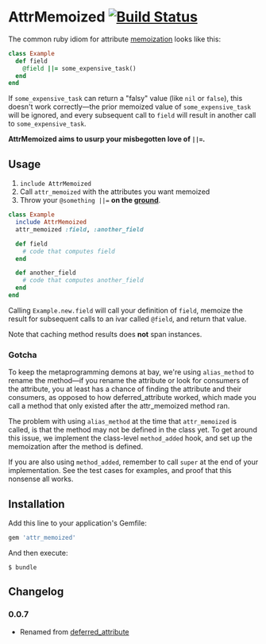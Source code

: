 # AttrMemoized [![Build Status](https://travis-ci.org/mceachen/attr_memoized.png)](https://travis-ci.org/mceachen/attr_memoized)

The common ruby idiom for attribute [memoization](http://en.wikipedia.org/wiki/Memoization)
looks like this:

``` ruby
class Example
  def field
    @field ||= some_expensive_task()
  end
end
```

If ```some_expensive_task``` can return a "falsy" value (like ```nil``` or ```false```), this
doesn't work correctly—the prior memoized value of
```some_expensive_task``` will be ignored, and every subsequent call to ```field``` will result
in another call to ```some_expensive_task```.

<strong>AttrMemoized aims to usurp your misbegotten love of ```||=```.</strong>

## Usage

1. ```include AttrMemoized```
2. Call ```attr_memoized``` with the attributes you want memoized
3. Throw your ```@something ||=``` **on the [ground](http://en.wikipedia.org/wiki/Threw_It_on_the_Ground)**.

``` ruby
class Example
  include AttrMemoized
  attr_memoized :field, :another_field

  def field
    # code that computes field
  end

  def another_field
    # code that computes another_field
  end
end
```

Calling ```Example.new.field``` will call your definition of ```field```, memoize the result
for subsequent calls to an ivar called ```@field```, and return that value.

Note that caching method results does **not** span instances.

### Gotcha

To keep the metaprogramming demons at bay, we're using ```alias_method``` to rename the method—if
you rename the attribute or look for consumers of the attribute, you at least has a chance of
finding the attribute and their consumers, as opposed to how deferred_attribute worked, which made
you call a method that only existed after the attr_memoized method ran.

The problem with using ```alias_method``` at the time that ```attr_memoized``` is called, is that
the method may not be defined in the class yet. To get around this issue, we implement the
class-level ```method_added``` hook, and set up the memoization after the method is defined.

If you are also using ```method_added```, remember to call ```super``` at the end of your
implementation. See the test cases for examples, and proof that this nonsense all works.

## Installation

Add this line to your application's Gemfile:

``` ruby
gem 'attr_memoized'
```

And then execute:

    $ bundle

## Changelog

### 0.0.7

* Renamed from [deferred_attribute](https://github.com/mceachen/deferred_attribute)

